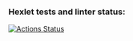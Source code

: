### Hexlet tests and linter status:
[![Actions Status](https://github.com/loopguard/devops-for-programmers-project-74/actions/workflows/hexlet-check.yml/badge.svg)](https://github.com/loopguard/devops-for-programmers-project-74/actions)